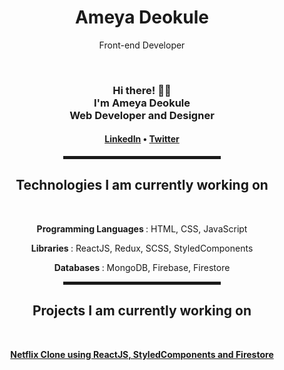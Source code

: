  <!-- Hi there! Feel free to make this your own but don't use my data -->
<link href="style.css" rel="stylesheet"></link>

<div align="center">
 <div id='header'>
  <h1>Ameya Deokule</h1>
  <p>Front-end Developer</p>
</div>

  <br>
  
<h3>Hi there! &#128075;&#128075;<br>I'm Ameya Deokule<br> Web Developer and Designer</h3>

<h4> <a href="https://www.linkedin.com/in/ameyadeokule/">LinkedIn</a> • <a href="https://twitter.com/ameyadeokule">Twitter</a>
</h4>

<hr width="50%" style="height:5px;">

<h2>Technologies I am currently working on</h2>
<br>

<p><strong>Programming Languages </strong>: HTML, CSS, JavaScript </p>
<p><strong>Libraries </strong>: ReactJS, Redux, SCSS, StyledComponents </p>
<p><strong>Databases </strong>: MongoDB, Firebase, Firestore </p>

<hr width="50%" style="height:5px;">

<h2>Projects I am currently working on</h2>
<br>

<p><a href='https://github.com/ameyadeokule/netflix-clone'><strong>Netflix Clone using ReactJS, StyledComponents and Firestore</strong></a></p>

</div>
